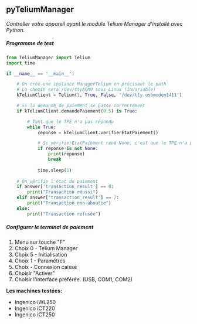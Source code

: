 ## **pyTeliumManager**
_Controller votre appareil ayant le module Telium Manager d'installé avec Python._

##### Programme de test
```python
from TeliumManager import Telium
import time

if __name__ == '__main__':

    # On créé une instance ManagerTelium en précisant le path
    # Le chemin sera /dev/ttyACM0 sous Linux (Invariable)
    kTeliumClient = Telium(1, True, False, '/dev/tty.usbmodem1411')

    # Si la demande de paiement se passe correctement
    if kTeliumClient.demandePaiement(0.5) is True:

        # Tant que le TPE n'a pas répondu
        while True:
            reponse = kTeliumClient.verifierEtatPaiement()

            # Si verifierEtatPaiement rend None, c'est que le TPE n'a pas encore répondu, donc on attend.
            if reponse is not None:
                print(reponse)
                break
            
            time.sleep(1)
    
    # On vérifie l'état du paiement
    if answer['transaction_result'] == 0:
        print("Transaction réussi")
    elif answer['transaction_result'] == 7:
        print("Transaction non-aboutie")
    else:
        print("Transaction refusée")
```

##### **Configurer le terminal de paiement**

1. Menu sur touche "F"
2. Choix 0 - Telium Manager
3. Choix 5 - Initialisation
4. Choix 1 - Paramètres
5. Choix   - Connexion caisse
6. Choisir "Activer"
7. Choisir l'interface préférée. (USB, COM1, COM2)

**Les machines testées:**

- Ingenico iWL250
- Ingenico iCT220
- Ingenico iCT250